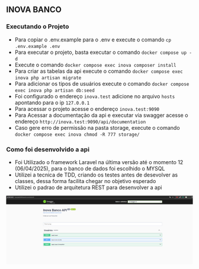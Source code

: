 ## INOVA BANCO
### Executando o Projeto
* Para copiar o .env.example para o .env e execute o comando `cp .env.example .env`
* Para executar o projeto, basta executar o comando `docker compose up -d`
* Execute o comando `docker compose exec inova composer install`
* Para criar as tabelas da api execute o comando `docker compose exec inova php artisan migrate`
* Para adicionar os tipos de usuários execute o comando `docker compose exec inova php artisan db:seed`
* Foi configurado o endereço `inova.test` adicione no arquivo `hosts` apontando para o ip `127.0.0.1`
* Para acessar o projeto acesse o endereço `inova.test:9090`
* Para Acessar a documentação da api e executar via swagger acesse o endereço `http://inova.test:9090/api/documentation`
* Caso gere erro de permissão na pasta storage, execute o comando `docker compose exec inova chmod -R 777 storage/`

### Como foi desenvolvido a api
* Foi Utilizado o framework Laravel na última versão até o momento 12 (06/04/2025), para o banco de dados foi escolhido o MYSQL
* Utilizei a tecnica de TDD, criando os testes antes de desevolver as classes, dessa forma facilita chegar no objetivo esperado
* Utilizei o padrao de arquitetura REST para desenvolver a api

![Swagger Projeto](swagger.png)

